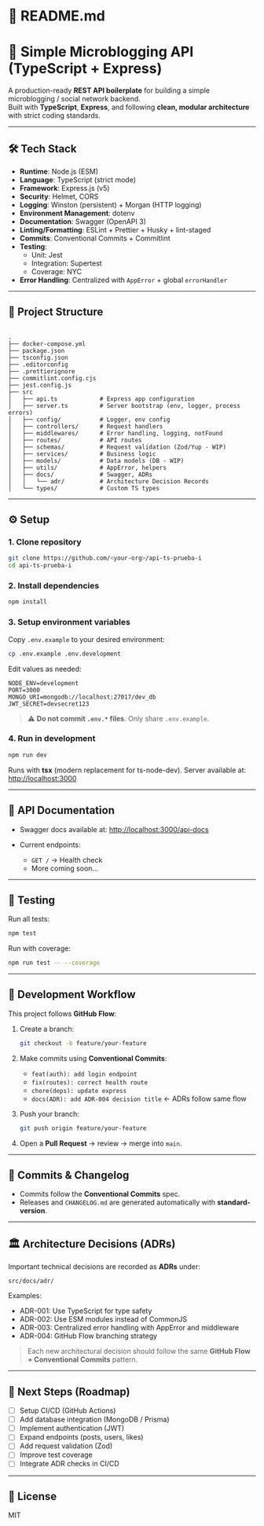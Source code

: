 # 📌 README.md

# 🚀 Simple Microblogging API (TypeScript + Express)

A production-ready **REST API boilerplate** for building a simple microblogging / social network backend.  
Built with **TypeScript**, **Express**, and following **clean, modular architecture** with strict coding standards.

---

## 🛠️ Tech Stack

- **Runtime**: Node.js (ESM)
- **Language**: TypeScript (strict mode)
- **Framework**: Express.js (v5)
- **Security**: Helmet, CORS
- **Logging**: Winston (persistent) + Morgan (HTTP logging)
- **Environment Management**: dotenv
- **Documentation**: Swagger (OpenAPI 3)
- **Linting/Formatting**: ESLint + Prettier + Husky + lint-staged
- **Commits**: Conventional Commits + Commitlint
- **Testing**:
  - Unit: Jest
  - Integration: Supertest
  - Coverage: NYC
- **Error Handling**: Centralized with `AppError` + global `errorHandler`

---

## 📂 Project Structure

```

.
├── docker-compose.yml
├── package.json
├── tsconfig.json
├── .editorconfig
├── .prettierignore
├── commitlint.config.cjs
├── jest.config.js
├── src
│   ├── api.ts            # Express app configuration
│   ├── server.ts         # Server bootstrap (env, logger, process errors)
│   ├── config/           # Logger, env config
│   ├── controllers/      # Request handlers
│   ├── middlewares/      # Error handling, logging, notFound
│   ├── routes/           # API routes
│   ├── schemas/          # Request validation (Zod/Yup - WIP)
│   ├── services/         # Business logic
│   ├── models/           # Data models (DB - WIP)
│   ├── utils/            # AppError, helpers
│   ├── docs/             # Swagger, ADRs
│   │   └── adr/          # Architecture Decision Records
│   └── types/            # Custom TS types

```

---

## ⚙️ Setup

### 1. Clone repository
```bash
git clone https://github.com/<your-org>/api-ts-prueba-i
cd api-ts-prueba-i
````

### 2. Install dependencies

```bash
npm install
```

### 3. Setup environment variables

Copy `.env.example` to your desired environment:

```bash
cp .env.example .env.development
```

Edit values as needed:

```env
NODE_ENV=development
PORT=3000
MONGO_URI=mongodb://localhost:27017/dev_db
JWT_SECRET=devsecret123
```

> ⚠️ **Do not commit `.env.*` files**. Only share `.env.example`.

### 4. Run in development

```bash
npm run dev
```

Runs with **tsx** (modern replacement for ts-node-dev).
Server available at: [http://localhost:3000](http://localhost:3000)

---

## 📖 API Documentation

* Swagger docs available at: [http://localhost:3000/api-docs](http://localhost:3000/api-docs)
* Current endpoints:

  * `GET /` → Health check
  * More coming soon...

---

## 🧪 Testing

Run all tests:

```bash
npm test
```

Run with coverage:

```bash
npm run test -- --coverage
```

---

## 📝 Development Workflow

This project follows **GitHub Flow**:

1. Create a branch:

   ```bash
   git checkout -b feature/your-feature
   ```
2. Make commits using **Conventional Commits**:

   * `feat(auth): add login endpoint`
   * `fix(routes): correct health route`
   * `chore(deps): update express`
   * `docs(ADR): add ADR-004 decision title`  ← ADRs follow same flow
3. Push your branch:

   ```bash
   git push origin feature/your-feature
   ```
4. Open a **Pull Request** → review → merge into `main`.

---

## 🔐 Commits & Changelog

* Commits follow the **Conventional Commits** spec.
* Releases and `CHANGELOG.md` are generated automatically with **standard-version**.

---

## 🏛️ Architecture Decisions (ADRs)

Important technical decisions are recorded as **ADRs** under:

```
src/docs/adr/
```

Examples:

* ADR-001: Use TypeScript for type safety
* ADR-002: Use ESM modules instead of CommonJS
* ADR-003: Centralized error handling with AppError and middleware
* ADR-004: GitHub Flow branching strategy

> Each new architectural decision should follow the same **GitHub Flow + Conventional Commits** pattern.

---

## 📌 Next Steps (Roadmap)

* [ ] Setup CI/CD (GitHub Actions)
* [ ] Add database integration (MongoDB / Prisma)
* [ ] Implement authentication (JWT)
* [ ] Expand endpoints (posts, users, likes)
* [ ] Add request validation (Zod)
* [ ] Improve test coverage
* [ ] Integrate ADR checks in CI/CD

---

## 📄 License

MIT
